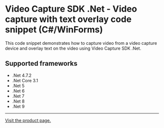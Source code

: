 ﻿# Video Capture SDK .Net - Video capture with text overlay code snippet (C#/WinForms)

This code snippet demonstrates how to capture video from a video capture device and overlay text on the video using Video Capture SDK .Net.

## Supported frameworks

* .Net 4.7.2
* .Net Core 3.1
* .Net 5
* .Net 6
* .Net 7
* .Net 8
* .Net 9

---

[Visit the product page.](https://www.visioforge.com/video-capture-sdk-net)
